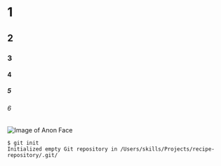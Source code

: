 
# 1
## 2
### 3
#### 4
##### 5
###### 6



![Image of Anon Face](https://upload.wikimedia.org/wikipedia/commons/thumb/e/e0/Anonymous.svg/1481px-Anonymous.svg.png)



```
$ git init
Initialized empty Git repository in /Users/skills/Projects/recipe-repository/.git/
```

